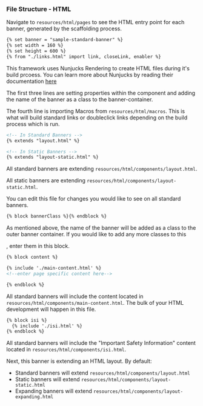 ### File Structure - HTML

Navigate to `resources/html/pages` to see the HTML entry point for each banner, generated by the scaffolding process.

```html
{% set banner = "sample-standard-banner" %}
{% set width = 160 %} 
{% set height = 600 %}
{% from "./links.html" import link, closeLink, enabler %}
```

This framework uses Nunjucks Rendering to create HTML files during it's build prcoess. You can learn more about Nunjucks by reading their documentation <a href="https://mozilla.github.io/nunjucks/">here</a>

The first three lines are setting properties within the <head> component and adding the name of the banner as a class to the banner-container.

The fourth line is importing Macros from `resources/html/macros`. This is what will build standard links or doubleclick links depending on the build process which is run.

```html
<!-- In Standard Banners -->
{% extends "layout.html" %}

<!-- In Static Banners -->
{% extends "layout-static.html" %}

```

All standard banners are extending `resources/html/components/layout.html`. 

All static banners are extending `resources/html/components/layout-static.html`.

You can edit this file for changes you would like to see on all standard banners.

```html
{% block bannerClass %}{% endblock %}
```
As mentioned above, the name of the banner will be added as a class to the outer banner container. If you would like to add any more classes to this <div>, enter them in this block.

```html
{% block content %}

{% include './main-content.html' %}
<!--enter page specific content here-->

{% endblock %}
```

All standard banners will include the content located in `resources/html/components/main-content.html`. The bulk of your HTML development will happen in this file.

```html
{% block isi %}
  {% include './isi.html' %}
{% endblock %}
```

All standard banners will include the "Important Safety Information" content located in `resources/html/components/isi.html`. 


Next, this banner is extending an HTML layout. By default:
* Standard banners will extend `resources/html/components/layout.html`
* Static banners will extend `resources/html/components/layout-static.html`
* Expanding banners will extend `resources/html/components/layout-expanding.html`
